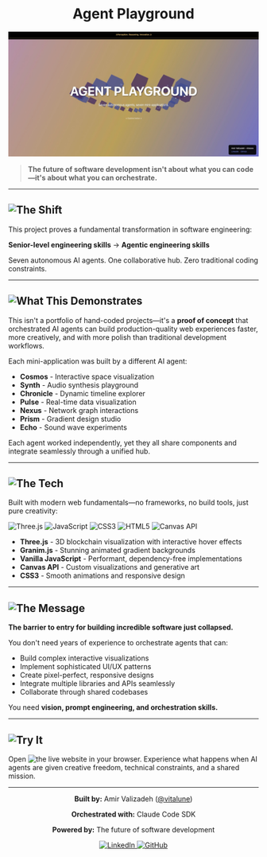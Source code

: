 <div align="center">

# Agent Playground

![Agent Playground Hero](hero.jpeg)

</div>

> **The future of software development isn't about what you can code—it's about what you can orchestrate.**

---

## <img src="https://img.shields.io/badge/The-Shift-8A2BE2?style=for-the-badge" alt="The Shift"/>

This project proves a fundamental transformation in software engineering:

**Senior-level engineering skills** → **Agentic engineering skills**

Seven autonomous AI agents. One collaborative hub. Zero traditional coding constraints.

---

## <img src="https://img.shields.io/badge/What_This-Demonstrates-667EEA?style=for-the-badge" alt="What This Demonstrates"/>

This isn't a portfolio of hand-coded projects—it's a **proof of concept** that orchestrated AI agents can build production-quality web experiences faster, more creatively, and with more polish than traditional development workflows.

Each mini-application was built by a different AI agent:
- **Cosmos** - Interactive space visualization
- **Synth** - Audio synthesis playground
- **Chronicle** - Dynamic timeline explorer
- **Pulse** - Real-time data visualization
- **Nexus** - Network graph interactions
- **Prism** - Gradient design studio
- **Echo** - Sound wave experiments

Each agent worked independently, yet they all share components and integrate seamlessly through a unified hub.

---

## <img src="https://img.shields.io/badge/The-Tech-764BA2?style=for-the-badge" alt="The Tech"/>

Built with modern web fundamentals—no frameworks, no build tools, just pure creativity:

<p align="left">
  <img src="https://img.shields.io/badge/Three.js-000000?style=flat&logo=three.js&logoColor=white" alt="Three.js"/>
  <img src="https://img.shields.io/badge/JavaScript-F7DF1E?style=flat&logo=javascript&logoColor=black" alt="JavaScript"/>
  <img src="https://img.shields.io/badge/CSS3-1572B6?style=flat&logo=css3&logoColor=white" alt="CSS3"/>
  <img src="https://img.shields.io/badge/HTML5-E34F26?style=flat&logo=html5&logoColor=white" alt="HTML5"/>
  <img src="https://img.shields.io/badge/Canvas_API-FF6F00?style=flat&logo=html5&logoColor=white" alt="Canvas API"/>
</p>

- **Three.js** - 3D blockchain visualization with interactive hover effects
- **Granim.js** - Stunning animated gradient backgrounds
- **Vanilla JavaScript** - Performant, dependency-free implementations
- **Canvas API** - Custom visualizations and generative art
- **CSS3** - Smooth animations and responsive design

---

## <img src="https://img.shields.io/badge/The-Message-FF6B6B?style=for-the-badge" alt="The Message"/>

**The barrier to entry for building incredible software just collapsed.**

You don't need years of experience to orchestrate agents that can:
- Build complex interactive visualizations
- Implement sophisticated UI/UX patterns
- Create pixel-perfect, responsive designs
- Integrate multiple libraries and APIs seamlessly
- Collaborate through shared codebases

You need **vision, prompt engineering, and orchestration skills.**

---

## <img src="https://img.shields.io/badge/Try-It-4FACFE?style=for-the-badge" alt="Try It"/>

Open ![the live website](https://vitalune.github.io/agent-playground/) in your browser. Experience what happens when AI agents are given creative freedom, technical constraints, and a shared mission.

---

<div align="center">

**Built by:** Amir Valizadeh ([@vitalune](https://github.com/vitalune))

**Orchestrated with:** Claude Code SDK

**Powered by:** The future of software development

<p>
  <a href="https://www.linkedin.com/in/amir-valizadeh104">
    <img src="https://img.shields.io/badge/LinkedIn-0077B5?style=for-the-badge&logo=linkedin&logoColor=white" target="_blank" alt="LinkedIn"/>
  </a>
  <a href="https://github.com/vitalune">
    <img src="https://img.shields.io/badge/GitHub-100000?style=for-the-badge&logo=github&logoColor=white" target="_blank" alt="GitHub"/>
  </a>
</p>

</div>
